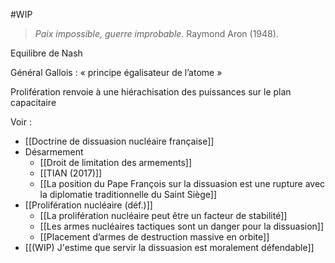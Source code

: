 #WIP 

>*Paix impossible, guerre improbable.*
>Raymond Aron (1948). 

Equilibre de Nash

Général Gallois : « principe égalisateur de l’atome »

Prolifération renvoie à une hiérachisation des puissances sur le plan capacitaire

Voir :

- [[Doctrine de dissuasion nucléaire française]]
- Désarmement
	- [[Droit de limitation des armements]]
	- [[TIAN (2017)]]
	- [[La position du Pape François sur la dissuasion est une rupture avec la diplomatie traditionnelle du Saint Siège]]
- [[Prolifération nucléaire (déf.)]]
	- [[La prolifération nucléaire peut être un facteur de stabilité]]
	- [[Les armes nucléaires tactiques sont un danger pour la dissuasion]]
	- [[Placement d’armes de destruction massive en orbite]]
- [[(WIP) J'estime que servir la dissuasion est moralement défendable]]